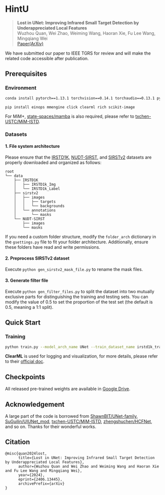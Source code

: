# HintU

> **Lost in UNet: Improving Infrared Small Target Detection by Underappreciated Local Features**  
> Wuzhou Quan, Wei Zhao, Weiming Wang, Haoran Xie, Fu Lee Wang, Mingqiang Wei   
> [Paper(ArXiv)](https://arxiv.org/abs/2406.13445)

We have submitted our paper to IEEE TGRS for review and will make the related code accessible after publication.

## Prerequisites

### Environment

```bash
conda install pytorch==1.13.1 torchvision==0.14.1 torchaudio==0.13.1 pytorch-cuda=11.7 -c pytorch -c nvidia

pip install einops mmengine click clearml rich scikit-image
```

For MiM+, [state-spaces/mamba](https://github.com/state-spaces/mamba) is also required, please refer to [txchen-USTC/MiM-ISTD](https://github.com/txchen-USTC/MiM-ISTD).

### Datasets

#### 1. File system architecture
Please ensure that the [IRSTD1K](https://github.com/RuiZhang97/ISNet), [NUDT-SIRST](https://github.com/YeRen123455/Infrared-Small-Target-Detection), and [SIRSTv2](https://github.com/YimianDai/open-sirst-v2) datasets are properly downloaded and organized as follows:

```
root
└── data
    ├── IRSTD1K
    │   ├── IRSTD1k_Img
    │   └── IRSTD1k_Label
    ├── sirstv2
    │   ├── images
    │   │   ├── targets
    │   │   └── backgrounds
    │   └── annotations
    │       └── masks
    └── NUDT-SIRST
        ├── images
        └── masks
```
If you need a custom folder structure, modify the `folder_arch` dictionary in the `gsettings.py` file to fit your folder architecture.
Additionally, ensure these folders have read and write permissions.

#### 2. Preprocess SIRSTv2 dataset

Execute `python gen_sirstv2_mask_file.py` to rename the mask files.

#### 3. Generate filter file

Execute `python gen_filter_files.py` to split the dataset into two mutually exclusive parts for distinguishing the training and testing sets.
You can modify the value of 0.5 to set the proportion of the test set (the default is 0.5, meaning a 1:1 split).

## Quick Start

### Training

```bash
python train.py --model_arch_name UNet --train_dataset_name irstd1k_train --val_dataset_name irstd1k_test --max_epoches 300
```

**ClearML** is used for logging and visualization, for more details, please refer to their [official doc](https://clear.ml/docs/latest/docs/).

## Checkpoints

All released pre-trained weights are available in [Google Drive](https://drive.google.com/drive/folders/1KSclFKKv6Kx0eVOSzTeJusxA9GZfJLX3?usp=sharing).

## Acknowledgement

A large part of the code is borrowed from [ShawnBIT/UNet-family](https://github.com/ShawnBIT/UNet-family), [SuGuilin/UIUNet_mod](https://github.com/SuGuilin/UIUNet_mod), [txchen-USTC/MiM-ISTD](https://github.com/txchen-USTC/MiM-ISTD), [zhengshuchen/HCFNet](https://github.com/zhengshuchen/HCFNet), and so on.
Thanks for their wonderful works.

## Citation

```
@misc{quan2024lost,
      title={Lost in UNet: Improving Infrared Small Target Detection by Underappreciated Local Features}, 
      author={Wuzhou Quan and Wei Zhao and Weiming Wang and Haoran Xie and Fu Lee Wang and Mingqiang Wei},
      year={2024},
      eprint={2406.13445},
      archivePrefix={arXiv}
}
```
